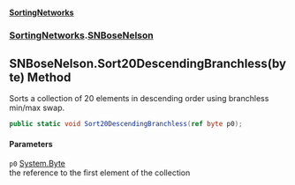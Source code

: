 #### [SortingNetworks](index.md 'index')
### [SortingNetworks](SortingNetworks.md 'SortingNetworks').[SNBoseNelson](SortingNetworks_SNBoseNelson.md 'SortingNetworks.SNBoseNelson')
## SNBoseNelson.Sort20DescendingBranchless(byte) Method
Sorts a collection of 20 elements in descending order using branchless min/max swap.  
```csharp
public static void Sort20DescendingBranchless(ref byte p0);
```
#### Parameters
<a name='SortingNetworks_SNBoseNelson_Sort20DescendingBranchless(byte)_p0'></a>
`p0` [System.Byte](https://docs.microsoft.com/en-us/dotnet/api/System.Byte 'System.Byte')  
the reference to the first element of the collection
  
